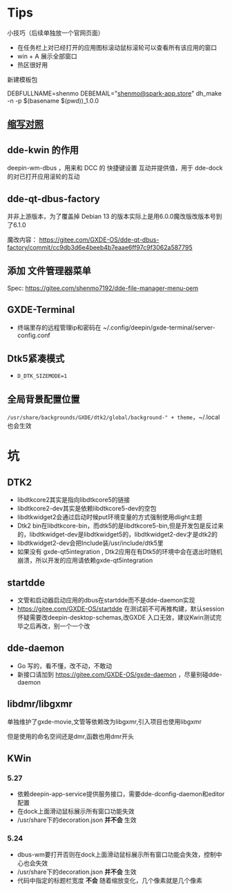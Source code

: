 # Tips

小技巧（后续单独放一个官网页面）

* 在任务栏上对已经打开的应用图标滚动鼠标滚轮可以查看所有该应用的窗口
* win + A 展示全部窗口
* 热区很好用

新建模板包

DEBFULLNAME=shenmo DEBEMAIL="shenmo@spark-app.store" dh_make -n -p $(basename $(pwd))_1.0.0 

## [缩写对照](./缩写对照表.md)

## dde-kwin 的作用

deepin-wm-dbus ，用来和 DCC 的 快捷键设置 互动并提供值，用于 dde-dock 的对已打开应用滚轮的互动

## dde-qt-dbus-factory

并非上游版本，为了覆盖掉 Debian 13 的版本实际上是用6.0.0魔改版改版本号到了6.1.0

魔改内容： https://gitee.com/GXDE-OS/dde-qt-dbus-factory/commit/cc9db3d6e4beeb4b7eaae6ff97c9f3062a587795





## 添加 文件管理器菜单

Spec: https://gitee.com/shenmo7192/dde-file-manager-menu-oem



## GXDE-Terminal

* 终端里存的远程管理ip和密码在 ~/.config/deepin/gxde-terminal/server-config.conf

## Dtk5紧凑模式

* `D_DTK_SIZEMODE=1 `

## 全局背景配置位置

`/usr/share/backgrounds/GXDE/dtk2/global/background-" + theme`，~/.local 也会生效

# 坑

## DTK2 

* libdtkcore2其实是指向libdtkcore5的链接
* libdtkcore2-dev其实是依赖libdtkcore5-dev的空包
* libdtkwidget2会通过启动时候put环境变量的方式强制使用dlight主题
* Dtk2 bin在libdtkcore-bin，而dtk5的是libdtkcore5-bin,但是开发包是反过来的，libdtkwidget-dev是libdtkwidget5的，libdtkwidget2-dev才是dtk2的
* libdtkwidget2-dev会把Include装/usr/include/dtk5里
* 如果没有 gxde-qt5integration , Dtk2应用在有Dtk5的环境中会在退出时随机崩溃，所以开发的应用请依赖gxde-qt5integration

## startdde

* 文管和启动器启动应用的dbus在startdde而不是dde-daemon实现
* https://gitee.com/GXDE-OS/startdde 在测试前不可再推构建，默认session怀疑需要改deepin-desktop-schemas,改GXDE 入口无效，建议Kwin测试完毕之后再改，别一个一个改

## dde-daemon

* Go 写的，看不懂，改不动，不敢动
* 新接口请加到 https://gitee.com/GXDE-OS/gxde-daemon ，尽量别碰dde-daemon


## libdmr/libgxmr

单独维护了gxde-movie,文管等依赖改为libgxmr,引入项目也使用libgxmr

但是使用的命名空间还是dmr,函数也用dmr开头

## KWin

### 5.27

* 依赖deepin-app-service提供服务接口，需要dde-dconfig-daemon和editor配置
* 在dock上面滑动鼠标展示所有窗口功能失效
* /usr/share下的decoration.json **并不会** 生效


### 5.24

* dbus-wm要打开否则在dock上面滑动鼠标展示所有窗口功能会失效，控制中心也会失效
* /usr/share下的decoration.json **并不会** 生效
* 代码中指定的标题栏宽度 **不会** 随着缩放变化，几个像素就是几个像素